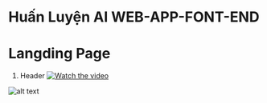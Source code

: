 # Huấn Luyện AI WEB-APP-FONT-END

# Langding Page

1. Header [![Watch the video](https://i.imgur.com/vKb2F1B.png)](https://youtu.be/vt5fpE0bzSY)
 
![alt text](https://github.com/hongdethat/world-singularity-font-end-app/blob/image/HomePage.png)

